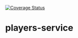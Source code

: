 [![Coverage Status](https://coveralls.io/repos/github/leonard-thieu/players-service/badge.svg?branch=master)](https://coveralls.io/github/leonard-thieu/players-service?branch=master)

# players-service